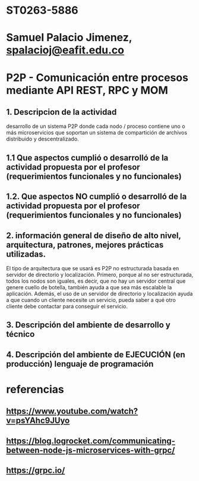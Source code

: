 # ST0263-5886

# Samuel Palacio Jimenez, spalacioj@eafit.edu.co

# P2P - Comunicación entre procesos mediante API REST, RPC y MOM
## 1. Descripcion de la actividad
desarrollo de un sistema P2P donde cada nodo / proceso contiene uno o más microservicios que soportan un sistema de compartición de archivos distribuido y descentralizado.
## 1.1 Que aspectos cumplió o desarrolló de la actividad propuesta por el profesor (requerimientos funcionales y no funcionales)

## 1.2. Que aspectos NO cumplió o desarrolló de la actividad propuesta por el profesor (requerimientos funcionales y no funcionales)

## 2. información general de diseño de alto nivel, arquitectura, patrones, mejores prácticas utilizadas.
El tipo de arquitectura que se usará es P2P no estructurada basada en servidor de directorio y localización. Primero, porque al no ser estructurada, todos los nodos son iguales, es decir, que no hay un servidor central que genere cuello de botella, también ayuda a que sea más escalable la aplicación. Además, el uso de un servidor de directorio y localización ayuda a que cuando un cliente necesite un servicio, pueda saber a qué otro cliente debe contactar para conseguir el servicio.

## 3. Descripción del ambiente de desarrollo y técnico

## 4. Descripción del ambiente de EJECUCIÓN (en producción) lenguaje de programación

# referencias
## https://www.youtube.com/watch?v=psYAhc9JUyo
## https://blog.logrocket.com/communicating-between-node-js-microservices-with-grpc/
## https://grpc.io/
